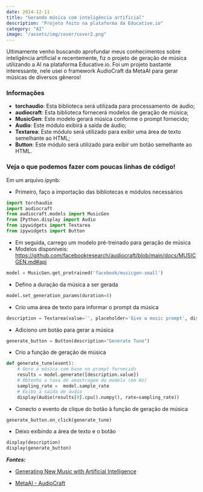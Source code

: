 ```yaml
---
date: 2024-12-11
title: "Gerando música com inteligência artificial"
description: "Projeto feito na plataforma da Educative.io"
category: "AI"
image: "/assets/img/cover/cover2.png"
---
```


Ultimamente venho buscando aprofundar meus conhecimentos sobre inteligência artificial e recentemente, fiz o projeto de geração de música utilizando a AI na plataforma Educative.io. Foi um projeto bastante interessante, nele usei o framework AudioCraft da MetaAI para gerar músicas de diversos gêneros!

### Informações

- **torchaudio**: Esta biblioteca será utilizada para processamento de áudio;
- **audiocraft**: Esta biblioteca fornecerá modelos de geração de música;
- **MusicGen**: Este modelo gerará música conforme o prompt fornecido;
- **Audio**: Este módulo exibirá a saída de áudio;
- **Textarea**: Este módulo será utilizado para exibir uma área de texto semelhante ao HTML;
- **Button**: Este módulo será utilizado para exibir um botão semelhante ao HTML.

### Veja o que podemos fazer com poucas linhas de código!

Em um arquivo.ipynb:

- Primeiro, faço a importação das bibliotecas e módulos necessários

```python
import torchaudio
import audiocraft
from audiocraft.models import MusicGen
from IPython.display import Audio
from ipywidgets import Textarea
from ipywidgets import Button
```

- Em seguida, carrego um modelo pré-treinado para geração de música
- Modelos disponíveis: https://github.com/facebookresearch/audiocraft/blob/main/docs/MUSICGEN.md#api

```python
model = MusicGen.get_pretrained('facebook/musicgen-small')
```

- Defino a duração da música a ser gerada

```python
model.set_generation_params(duration=8)
```

- Crio uma área de texto para informar o prompt da música

```python
description = Textarea(value='', placeholder='Give a music prompt', disabled=False, rows=4)
```

- Adiciono um botão para gerar a música

```python
generate_button = Button(description="Generate Tune")
```

- Crio a função de geração de música

```python
def generate_tune(event):
    # Gero a música com base no prompt fornecido
    results = model.generate([description.value])
    # Obtenho a taxa de amostragem do modelo (em Hz)
    sampling_rate =  model.sample_rate
    # Exibo a saída de áudio
    display(Audio(results[0].cpu().numpy(), rate=sampling_rate))
```

- Conecto o evento de clique do botão à função de geração de música

```python
generate_button.on_click(generate_tune)
```

- Deixo exibindo a área de texto e o botão

```python
display(description)
display(generate_button)
```

**_Fontes:_**

- <a href="https://www.educative.io/projects/generating-new-music-with-artificial-intelligence" target="_blank" rel="noopener noreferrer">Generating New Music with Artificial Intelligence</a>

- <a href="https://github.com/facebookresearch/audiocraft?tab=readme-ov-file#audiocraft" target="_blank" rel="noopener noreferrer">MetaAI - AudioCraft</a>
